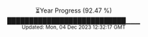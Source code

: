 <p align="center">
⏳Year Progress (92.47 %) <br>
███████████████████████████▁▁▁ <br>
<sub>Updated: Mon, 04 Dec 2023 12:32:17 GMT</sub>
</p>

